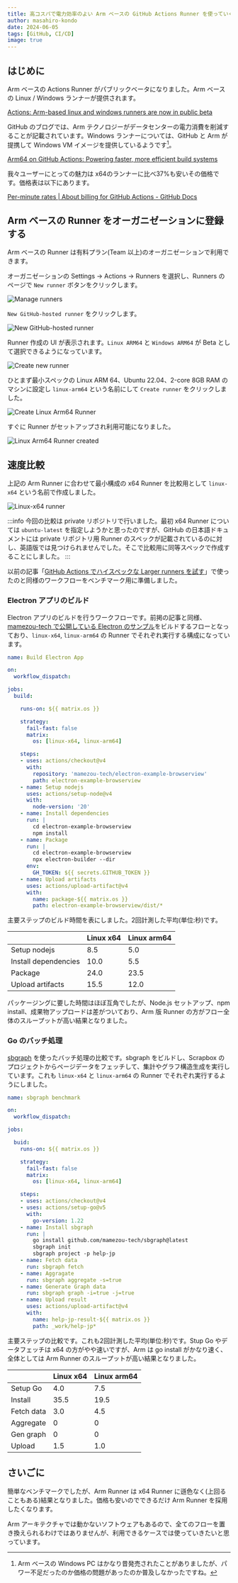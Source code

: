 ```yaml
---
title: 高コスパで電力効率のよい Arm ベースの GitHub Actions Runner を使っていく
author: masahiro-kondo
date: 2024-06-05
tags: [GitHub, CI/CD]
image: true
---
```


## はじめに

Arm ベースの Actions Runner がパブリックベータになりました。Arm ベースの Linux / Windows ランナーが提供されます。


[Actions: Arm-based linux and windows runners are now in public beta](https://github.blog/changelog/2024-06-03-actions-arm-based-linux-and-windows-runners-are-now-in-public-beta/)

GitHub のブログでは、Arm テクノロジーがデータセンターの電力消費を削減することが記載されています。Windows ランナーについては、GitHub と Arm が提携して Windows VM イメージを提供しているようです[^1]。

[^1]: Arm ベースの Windows PC はかなり昔発売されたことがありましたが、パワー不足だったのか価格の問題があったのか普及しなかったですね。

[Arm64 on GitHub Actions: Powering faster, more efficient build systems](https://github.blog/2024-06-03-arm64-on-github-actions-powering-faster-more-efficient-build-systems/)

我々ユーザーにとっての魅力は x64のランナーに比べ37%も安いその価格です。価格表は以下にあります。

[Per-minute rates | About billing for GitHub Actions - GitHub Docs](https://docs.github.com/en/billing/managing-billing-for-github-actions/about-billing-for-github-actions#per-minute-rates)

## Arm ベースの Runner をオーガニゼーションに登録する
Arm ベースの Runner は有料プラン(Team 以上)のオーガニゼーションで利用できます。

オーガニゼーションの Settings -> Actions -> Runners を選択し、Runners のページで `New runner` ボタンをクリックします。

![Manage runners](https://i.gyazo.com/7e69112a982438b91d4fb64fa1a47acf.png)

`New GitHub-hosted runner` をクリックします。

![New GitHub-hosted runner](https://i.gyazo.com/3fe7a35f6faab82f5763bca0ce1de191.png)

Runner 作成の UI が表示されます。`Linux ARM64` と `Windows ARM64` が Beta として選択できるようになっています。

![Create new runner](https://i.gyazo.com/a87926697ae2a32b1e2ada1692b54a38.jpg)

ひとまず最小スペックの Linux ARM 64、Ubuntu 22.04、2-core 8GB RAM のマシンに設定し `linux-arm64` という名前にして `Create runner` をクリックしました。


![Create Linux Arm64 Runner](https://i.gyazo.com/b77ad12ecd825f8cf702b8a8a2f9d1d5.jpg)

すぐに Runner がセットアップされ利用可能になりました。

![Linux Arm64 Runner created](https://i.gyazo.com/c76d2b9dba9399af5384592951ecfeee.png)

## 速度比較
上記の Arm Runner に合わせて最小構成の x64 Runner を比較用として `linux-x64` という名前で作成しました。

![Linux-x64 runner](https://i.gyazo.com/bdedd9789d23dbbb285861606d492cd8.png)

:::info
今回の比較は private リポジトリで行いました。最初 x64 Runner については `ubuntu-latest` を指定しようかと思ったのですが、GitHub の日本語ドキュメントには private リポジトリ用 Runner のスペックが記載されているのに対し、英語版では見つけられませんでした。そこで比較用に同等スペックで作成することにしました。
:::

以前の記事「[GitHub Actions でハイスペックな Larger runners を試す](/blogs/2023/06/09/github-actions-larger-runners/)」で使ったのと同様のワークフローをベンチマーク用に準備しました。

### Electron アプリのビルド

Electron アプリのビルドを行うワークフローです。前掲の記事と同様、[mamezou-tech で公開している Electron のサンプル](https://github.com/mamezou-tech/electron-example-browserview)をビルドするフローとなっており、`linux-x64`, `linux-arm64` の Runner でそれぞれ実行する構成になっています。

```yaml:build-electron-app.yml
name: Build Electron App

on:
  workflow_dispatch:

jobs:
  build:

    runs-on: ${{ matrix.os }}

    strategy:
      fail-fast: false
      matrix:
        os: [linux-x64, linux-arm64]

    steps:
    - uses: actions/checkout@v4
      with:
        repository: 'mamezou-tech/electron-example-browserview'
        path: electron-example-browserview      
    - name: Setup nodejs
      uses: actions/setup-node@v4
      with:
        node-version: '20'
    - name: Install dependencies
      run: |
        cd electron-example-browserview
        npm install
    - name: Package
      run: |
        cd electron-example-browserview
        npx electron-builder --dir
      env:
        GH_TOKEN: ${{ secrets.GITHUB_TOKEN }}
    - name: Upload artifacts
      uses: actions/upload-artifact@v4
      with:
        name: package-${{ matrix.os }}
        path: electron-example-browserview/dist/*
```

主要ステップのビルド時間を表にしました。2回計測した平均(単位:秒)です。

| | Linux x64 | Linux arm64|
|:--|:--|:--|
| Setup nodejs | 8.5 | 5.0 |
| Install dependencies | 10.0  | 5.5 |
| Package | 24.0 | 23.5 |
| Upload artifacts | 15.5 | 12.0 | 

パッケージングに要した時間はほぼ互角でしたが、Node.js セットアップ、npm install、成果物アップロードは差がついており、Arm 版 Runner の方がフロー全体のスループットが高い結果となりました。

### Go のバッチ処理

[sbgraph](https://developer.mamezou-tech.com/oss-intro/sbgraph/) を使ったバッチ処理の比較です。sbgraph をビルドし、Scrapbox のプロジェクトからページデータをフェッチして、集計やグラフ構造生成を実行しています。これも `linux-x64` と `linux-arm64` の Runner でそれぞれ実行するようにしました。

```yaml:bench.yml
name: sbgraph benchmark

on:
  workflow_dispatch:

jobs:

  buid:
    runs-on: ${{ matrix.os }}

    strategy:
      fail-fast: false
      matrix:
        os: [linux-x64, linux-arm64]

    steps:
    - uses: actions/checkout@v4
    - uses: actions/setup-go@v5
      with:
        go-version: 1.22
    - name: Install sbgraph
      run: |
        go install github.com/mamezou-tech/sbgraph@latest
        sbgraph init
        sbgraph project -p help-jp
    - name: Fetch data
      run: sbgraph fetch
    - name: Aggragate
      run: sbgraph aggregate -s=true
    - name: Generate Graph data
      run: sbgraph graph -i=true -j=true
    - name: Upload result
      uses: actions/upload-artifact@v4
      with:
        name: help-jp-result-${{ matrix.os }}
        path: _work/help-jp*
```

主要ステップの比較です。これも2回計測した平均(単位:秒)です。Stup Go やデータフェッチは x64 の方がやや速いですが、Arm は go install がかなり速く、全体としては Arm Runner のスループットが高い結果となりました。

| | Linux x64 | Linux arm64|
|:--|:--|:--|
| Setup Go   | 4.0 | 7.5 |
| Install    | 35.5 | 19.5 |
| Fetch data | 3.0 | 4.5 |
| Aggregate  | 0 | 0 |
| Gen graph  | 0 | 0 |
| Upload     | 1.5 | 1.0 |


## さいごに
簡単なベンチマークでしたが、Arm Runner は x64 Runner に遜色なく(上回ることもある)結果となりました。価格も安いのでできるだけ Arm Runner を採用したくなります。

Arm アーキテクチャでは動かないソフトウェアもあるので、全てのフローを置き換えられるわけではありませんが、利用できるケースでは使っていきたいと思っています。
